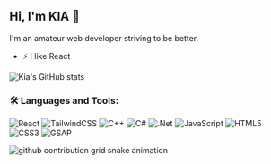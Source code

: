 ## Hi, I'm KIA 👋
I'm an amateur web developer striving to be better.

- ⚡ I like React



![Kia's GitHub stats](https://github-readme-stats.vercel.app/api?username=KIANOUSH-SAU&show_icons=true&theme=algolia)




### 🛠️ Languages and Tools:
![React](https://img.shields.io/badge/react-%2320232a.svg?style=flat-square&logo=react&logoColor=%2361DAFB)
![TailwindCSS](https://img.shields.io/badge/tailwindcss-%2338B2AC.svg?style=flat-square&logo=tailwind-css&logoColor=white)
![C++](https://img.shields.io/badge/c++-%2300599C.svg?style=flat-square&logo=c%2B%2B&logoColor=white)
![C#](https://img.shields.io/badge/c%23-%23239120.svg?style=flat-square&logo=csharp&logoColor=white)
![.Net](https://img.shields.io/badge/.NET-5C2D91?style=flat-square&logo=.net&logoColor=white)
![JavaScript](https://img.shields.io/badge/javascript-%23F7DF1E.svg?style=flat-square&logo=javascript&logoColor=black)
![HTML5](https://img.shields.io/badge/html5-%23E34F26.svg?style=flat-square&logo=html5&logoColor=white)
![CSS3](https://img.shields.io/badge/css3-%231572B6.svg?style=flat-square&logo=css3&logoColor=white)
![GSAP](https://img.shields.io/badge/gsap-88CE02?style=flat-square&logo=greensock&logoColor=white)


<picture>
  <source media="(prefers-color-scheme: dark)" srcset="https://raw.githubusercontent.com/kianoush-sau/output/github-contribution-grid-snake-dark.svg">
  <source media="(prefers-color-scheme: light)" srcset="https://raw.githubusercontent.com/kianoush-sau/output/github-contribution-grid-snake.svg">
  <img alt="github contribution grid snake animation" src="https://raw.githubusercontent.com/kianoush-sau/output/github-contribution-grid-snake.svg">
</picture>
